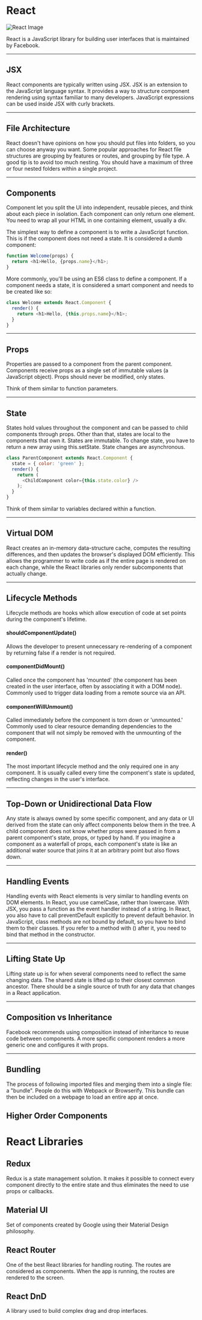 # React

![React Image](https://upload.wikimedia.org/wikipedia/commons/thumb/a/a7/React-icon.svg/1200px-React-icon.svg.png)

React is a JavaScript library for building user interfaces that is maintained by Facebook. 

***

## JSX

React components are typically written using JSX. JSX is an extension to the JavaScript language syntax. It provides a way to structure component rendering using syntax familiar to many developers. JavaScript expressions can be used inside JSX with curly brackets.

***

## File Architecture

React doesn't have opinions on how you should put files into folders, so you can choose anyway you want. Some popular approaches for React file structures are grouping by features or routes, and grouping by file type. A good tip is to avoid too much nesting. You should have a maximum of three or four nested folders within a single project.

***

## Components

Component let you split the UI into independent, reusable pieces, and think about each piece in isolation. Each component can only return one element. You need to wrap all your HTML in one containing element, usually a div.

The simplest way to define a component is to write a JavaScript function. This is if the component does not need a state. It is considered a dumb component:

```javascript
function Welcome(props) {
  return <h1>Hello, {props.name}</h1>;
}
```

More commonly, you'll be using an ES6 class to define a component. If a component needs a state, it is considered a smart component and needs to be created like so:

```javascript
class Welcome extends React.Component {
  render() {
    return <h1>Hello, {this.props.name}</h1>;
  }
}
```

***

## Props

Properties are passed to a component from the parent component. Components receive props as a single set of immutable values (a JavaScript object). Props should never be modified, only states.

Think of them similar to function parameters.

***

## State

States hold values throughout the component and can be passed to child components through props. Other than that, states are local to the components that own it. States are immutable. To change state, you have to return a new array using this.setState. State changes are asynchronous.

```javascript
class ParentComponent extends React.Component {
  state = { color: 'green' };
  render() {
    return (
      <ChildComponent color={this.state.color} />
    );
  }
}
```

Think of them similar to variables declared within a function.

***

## Virtual DOM

React creates an in-memory data-structure cache, computes the resulting differences, and then updates the browser's displayed DOM efficiently. This allows the programmer to write code as if the entire page is rendered on each change, while the React libraries only render subcomponents that actually change. 

***

## Lifecycle Methods

Lifecycle methods are hooks which allow execution of code at set points during the component's lifetime.

#### shouldComponentUpdate()

Allows the developer to present unnecessary re-rendering of a component by returning false if a render is not required.

#### componentDidMount()

Called once the component has 'mounted' (the component has been created in the user interface, often by associating it with a DOM node). Commonly used to trigger data loading from a remote source via an API.

#### componentWillUnmount()

Called immediately before the component is torn down or 'unmounted.' Commonly used to clear resource demanding dependencies to the component that will not simply be removed with the unmounting of the component.

#### render()

The most important lifecycle method and the only required one in any component. It is usually called every time the component's state is updated, reflecting changes in the user's interface. 

***

## Top-Down or Unidirectional Data Flow

Any state is always owned by some specific component, and any data or UI derived from the state can only affect components below them in the tree. A child component does not know whether props were passed in from a parent component's state, props, or typed by hand. If you imagine a component as a waterfall of props, each component's state is like an additional water source that joins it at an arbitrary point but also flows down. 

****

## Handling Events

Handling events with React elements is very similar to handling events on DOM elements. In React, you use camelCase, rather than lowercase. With JSX, you pass a function as the event handler instead of a string. In React, you also have to call preventDefault explicitly to prevent default behavior. In JavaScript, class methods are not bound by default, so you have to bind them to their classes. If you refer to a method with () after it, you need to bind that method in the constructor. 

***

## Lifting State Up

Lifting state up is for when several components need to reflect the same changing data. The shared state is lifted up to their closest common ancestor. There should be a single source of truth for any data that changes in a React application. 

***

## Composition vs Inheritance

Facebook recommends using composition instead of inheritance to reuse code between components. A more specific component renders a more generic one and configures it with props. 

***

## Bundling

The process of following imported files and merging them into a single file: a "bundle". People do this with Webpack or Browserify. This bundle can then be included on a webpage to load an entire app at once.

## Higher Order Components

# React Libraries

## Redux

Redux is a state management solution. It makes it possible to connect every component directly to the entire state and thus eliminates the need to use props or callbacks. 

## Material UI

Set of components created by Google using their Material Design philosophy. 

## React Router

One of the best React libraries for handling routing. The routes are considered as components. When the app is running, the routes are rendered to the screen. 

## React DnD

A library used to build complex drag and drop interfaces. 